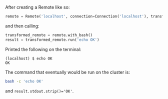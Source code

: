 After creating a Remote like so:

```python
remote = Remote('localhost', connection=Connection('localhost'), transforms=())
```

and then calling:

```python
transformed_remote = remote.with_bash()
result = transformed_remote.run('echo OK')
```

Printed the following on the terminal:

```console
(localhost) $ echo OK
OK

```

The command that eventually would be run on the cluster is:

```bash
bash -c 'echo OK'
```

and `result.stdout.strip()='OK'`.
